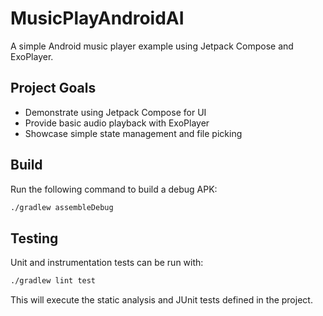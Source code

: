 # MusicPlayAndroidAI

A simple Android music player example using Jetpack Compose and ExoPlayer.

## Project Goals
- Demonstrate using Jetpack Compose for UI
- Provide basic audio playback with ExoPlayer
- Showcase simple state management and file picking

## Build
Run the following command to build a debug APK:

```bash
./gradlew assembleDebug
```

## Testing
Unit and instrumentation tests can be run with:

```bash
./gradlew lint test
```

This will execute the static analysis and JUnit tests defined in the project.
